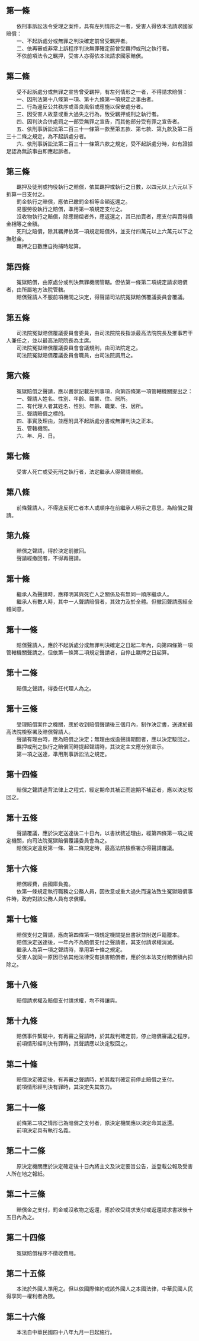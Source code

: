 第一條 
-------
　　依刑事訴訟法令受理之案件，具有左列情形之一者，受害人得依本法請求國家賠償：  
　　一、不起訴處分或無罪之判決確定前曾受羈押者。  
　　二、依再審或非常上訴程序判決無罪確定前曾受羈押或刑之執行者。  
　　不依前項法令之羈押，受害人亦得依本法請求國家賠償。  


第二條 
-------
　　受不起訴處分或無罪之宣告曾受羈押，有左列情形之一者，不得請求賠償：  
　　一、因刑法第十八條第一項、第十九條第一項規定之事由者。  
　　二、行為違反公共秩序或善良風俗或應施以保安處分者。  
　　三、因受害人故意或重大過失之行為，致受羈押或刑之執行者。  
　　四、因判決合併處罰之一部受無罪之宣告，而其他部分受有罪之宣告者。  
　　五、依刑事訴訟法第二百三十一條第一款至第五款、第七款、第九款及第二百三十二條之規定，為不起訴處分者。  
　　六、依刑事訴訟法第二百三十一條第六款之規定，受不起訴處分時，如有證據足認為無該事由即應起訴者。  


第三條 
-------
　　羈押及徒刑或拘役執行之賠償，依其羈押或執行之日數，以四元以上六元以下折算一日支付之。  
　　罰金執行之賠償，應依已繳罰金相等金額返還之。  
　　易服勞役執行之賠償，準用第一項規定支付之。  
　　沒收物執行之賠償，除應銷燬者外，應返還之，其已拍賣者，應支付與賣得價金相等之金額。  
　　死刑之賠償，除其羈押依第一項規定賠償外，並支付四萬元以上六萬元以下之撫慰金。  
　　羈押之日數應自拘捕時起算。  


第四條 
-------
　　冤獄賠償，由原處分或判決無罪機關管轄。但依第一條第二項規定請求賠償者，由所屬地方法院管轄。  
　　賠償聲請人不服前項機關之決定，得聲請司法院冤獄賠償覆議委員會覆議。  


第五條 
-------
　　司法院冤獄賠償覆議委員會委員，由司法院院長指派最高法院院長及推事若干人兼任之，並以最高法院院長為主席。  
　　司法院冤獄賠償覆議委員會會議規則，由司法院定之。  
　　司法院冤獄賠償覆議委員會職員，由司法院調用之。  


第六條 
-------
　　冤獄賠償之聲請，應以書狀記載左列事項，向第四條第一項管轄機關提出之：  
　　一、聲請人姓名、性別、年齡、職業、住、居所。  
　　二、有代理人者其姓名、性別、年齡、職業、住、居所。  
　　三、聲請賠償之標的。  
　　四、事實及理由，並應附具不起訴處分書或無罪判決之正本。  
　　五、管轄機關。  
　　六、年、月、日。  


第七條 
-------
　　受害人死亡或受死刑之執行者，法定繼承人得聲請賠償。  


第八條 
-------
　　前條聲請人，不得違反死亡者本人或順序在前繼承人明示之意思，為賠償之聲請。  


第九條 
-------
　　賠償之聲請，得於決定前撤回。  
　　聲請經撤回者，不得再聲請。  


第十條 
-------
　　繼承人為聲請時，應釋明其與死亡人之關係及有無同一順序繼承人。  
　　繼承人有數人時，其中一人聲請賠償者，其效力及於全體。但撤回聲請應經全體同意。  


第十一條 
---------
　　賠償聲請人，應於不起訴處分或無罪判決確定之日起二年內，向第四條第一項管轄機關聲請之。但依第一條第二項規定聲請者，自停止羈押之日起算。  


第十二條 
---------
　　賠償之聲請，得委任代理人為之。  


第十三條 
---------
　　受理賠償案件之機關，應於收到賠償聲請後三個月內，制作決定書，送達於最高法院檢察署及賠償聲請人。  
　　聲請有理由時，應為賠償之決定；無理由或逾聲請期間者，應以決定駁回之。  
　　羈押或刑之執行之賠償同時提起聲請時，其決定主文應分別宣示。  
　　第一項之送達，準用刑事訴訟法之規定。  


第十四條 
---------
　　賠償之聲請違背法律上之程式，經定期命其補正而逾期不補正者，應以決定駁回之。  


第十五條 
---------
　　聲請覆議，應於決定送達後二十日內，以書狀敘述理由，經第四條第一項之規定機關，向司法院冤獄賠償覆議委員會為之。  
　　賠償決定違反第一條、第二條規定時，最高法院檢察署亦得聲請覆議。  


第十六條 
---------
　　賠償經費，由國庫負擔。  
　　依第一條規定執行職務之公務人員，因故意或重大過失而違法致生冤獄賠償事件時，政府對該公務人員有求償權。  


第十七條 
---------
　　賠償支付之聲請，應向第四條第一項規定機關提出書狀並附送戶籍謄本。  
　　賠償決定送達後，一年內不為賠償支付之聲請者，其支付請求權消滅。  
　　繼承人為第一項之聲請時，準用第十條之規定。  
　　受害人就同一原因已依其他法律受有損害賠償者，應於依本法支付賠償額內扣除之。  


第十八條 
---------
　　賠償請求權及賠償支付請求權，均不得讓與。  


第十九條 
---------
　　賠償事件繫屬中，有再審之聲請時，於其裁判確定前，停止賠償審議之程序。  
　　前項情形經判決有罪時，其聲請應以決定駁回之。  


第二十條 
---------
　　賠償決定確定後，有再審之聲請時，於其裁判確定前停止賠償之支付。  
　　前項情形經判決有罪時，其決定失其效力。  


第二十一條 
-----------
　　前條第二項之情形已為賠償之支付者，原決定機關應以決定命其返還。  
　　前項決定具有執行名義。  


第二十二條 
-----------
　　原決定機關應於決定確定後十日內將主文及決定要旨公告，並登載公報及受害人所在地之報紙。  


第二十三條 
-----------
　　賠償金之支付，罰金或沒收物之返還，應於收受請求支付或返還請求書狀後十五日內為之。  


第二十四條 
-----------
　　冤獄賠償程序不徵收費用。  


第二十五條 
-----------
　　本法於外國人準用之。但以依國際條約或該外國人之本國法律，中華民國人民得享同一權利者為限。  


第二十六條 
-----------
　　本法自中華民國四十八年九月一日起施行。